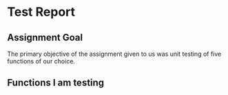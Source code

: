 # Test Report

## Assignment Goal
The primary objective of the assignment given to us was unit testing of five functions of our choice.

## Functions I am testing
